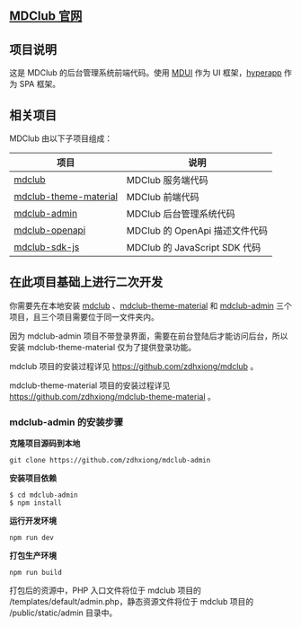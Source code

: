 ## [MDClub 官网](https://mdclub.org)

## 项目说明

这是 MDClub 的后台管理系统前端代码。使用 [MDUI](https://mdui.org) 作为 UI 框架，[hyperapp](https://github.com/jorgebucaran/hyperapp) 作为 SPA 框架。

## 相关项目

MDClub 由以下子项目组成：

| 项目  | 说明 |
| ---- | ---- |
| [mdclub](https://github.com/zdhxiong/mdclub) | MDClub 服务端代码 |
| [mdclub-theme-material](https://github.com/zdhxiong/mdclub-theme-material) | MDClub 前端代码 |
| [mdclub-admin](https://github.com/zdhxiong/mdclub-admin) | MDClub 后台管理系统代码 |
| [mdclub-openapi](https://github.com/zdhxiong/mdclub-openapi) | MDClub 的 OpenApi 描述文件代码 |
| [mdclub-sdk-js](https://github.com/zdhxiong/mdclub-sdk-js) | MDClub 的 JavaScript SDK 代码 |

## 在此项目基础上进行二次开发

你需要先在本地安装 [mdclub](https://github.com/zdhxiong/mdclub) 、[mdclub-theme-material](https://github.com/zdhxiong/mdclub-theme-material) 和 [mdclub-admin](https://github.com/zdhxiong/mdclub-admin) 三个项目，且三个项目需要位于同一文件夹内。

因为 mdclub-admin 项目不带登录界面，需要在前台登陆后才能访问后台，所以安装 mdclub-theme-material 仅为了提供登录功能。

mdclub 项目的安装过程详见 https://github.com/zdhxiong/mdclub 。

mdclub-theme-material 项目的安装过程详见 https://github.com/zdhxiong/mdclub-theme-material 。

### mdclub-admin 的安装步骤

**克隆项目源码到本地**

```
git clone https://github.com/zdhxiong/mdclub-admin
```

**安装项目依赖**

```
$ cd mdclub-admin
$ npm install
```

**运行开发环境**

```
npm run dev
```

**打包生产环境**

```
npm run build
```

打包后的资源中，PHP 入口文件将位于 mdclub 项目的 /templates/default/admin.php，静态资源文件将位于 mdclub 项目的 /public/static/admin 目录中。
